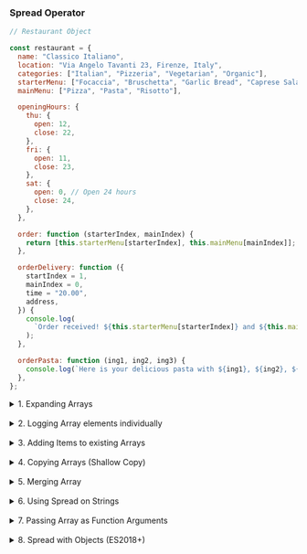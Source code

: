 ### Spread Operator

```js
// Restaurant Object

const restaurant = {
  name: "Classico Italiano",
  location: "Via Angelo Tavanti 23, Firenze, Italy",
  categories: ["Italian", "Pizzeria", "Vegetarian", "Organic"],
  starterMenu: ["Focaccia", "Bruschetta", "Garlic Bread", "Caprese Salad"],
  mainMenu: ["Pizza", "Pasta", "Risotto"],

  openingHours: {
    thu: {
      open: 12,
      close: 22,
    },
    fri: {
      open: 11,
      close: 23,
    },
    sat: {
      open: 0, // Open 24 hours
      close: 24,
    },
  },

  order: function (starterIndex, mainIndex) {
    return [this.starterMenu[starterIndex], this.mainMenu[mainIndex]];
  },

  orderDelivery: function ({
    startIndex = 1,
    mainIndex = 0,
    time = "20.00",
    address,
  }) {
    console.log(
      `Order received! ${this.starterMenu[starterIndex]} and ${this.mainIndex[mainIndex]} will be delivered to ${address} at ${time}`
    );
  },

  orderPasta: function (ing1, ing2, ing3) {
    console.log(`Here is your delicious pasta with ${ing1}, ${ing2}, ${ing3}`);
  },
};
```

<details>
  <summary>1. Expanding Arrays</summary>

```js
const arr = [7, 8, 9];
const newArr = [1, 2, ...arr];
console.log(newArr); // [1, 2, 7, 8, 9]

```

</details>

<br>

<details>
  <summary>2. Logging Array elements individually</summary>

```js
console.log(...newArr); // 1 2 7 8 9
```

</details>

<br>

<details>
  <summary>3. Adding Items to existing Arrays</summary>

```js
const newMenu = [...restaurant.mainMenu, "Gnocchi"];
console.log(newMenu); // ['Pizza', 'Pasta', 'Risotto', 'Gnocchi']

```

</details>

<br>

<details>
  <summary>4. Copying Arrays (Shallow Copy)</summary>

```js
const mainMenuCopy = [...restaurant.mainMenu];

```

</details>

<br>

<details>
  <summary>5. Merging Array</summary>

```js
const fullMenu = [...restaurant.starterMenu, ...restaurant.mainMenu];
console.log(fullMenu); 
// ['Focaccia', 'Bruschetta', 'Garlic Bread', 'Caprese Salad', 'Pizza', 'Pasta', 'Risotto']

```

</details>

<br>

<details>
  <summary>6. Using Spread on Strings</summary>

```js
const name = "Jonas";
const letters = [...name, ' ', 'S.'];
console.log(letters); // ['J', 'o', 'n', 'a', 's', ' ', 'S.']
```

</details>

<br>

<details>
  <summary>7. Passing Array as Function Arguments</summary>

```js
const ingredients = ['mushrooms', 'asparagus', 'cheese'];
restaurant.orderPasta(...ingredients);
// Output: Here is your delicious pasta with mushrooms, asparagus, cheese

```

</details>

<br>

<details>
  <summary>8. Spread with Objects (ES2018+)</summary>

```js
// Create a new object
const newRestaurant = {
  ...restaurant,
  founder: "Giuseppe",
  foundedIn: 1998,
};
console.log(newRestaurant);

// Copy an Object
const restaurantCopy = { ...restaurant };
restaurantCopy.name = "Ristorante Roma";
console.log(restaurant.name);        // Classico Italiano
console.log(restaurantCopy.name);   // Ristorante Roma

```

</details>

<br>



